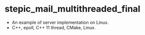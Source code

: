 # stepic_mail_multithreaded_final

-	An example of server implementation on Linux.
-	C++, epoll, C++ 11 thread, CMake, Linux.
